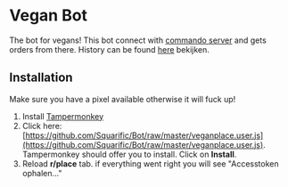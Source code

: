 # Vegan Bot

The bot for vegans! This bot connect with [commando server](https://github.com/PlaceNL/Commando) and gets orders from there. History can be found [here](https://vegan.averysmets.com/) bekijken.

## Installation

Make sure you have a pixel available otherwise it will fuck up!

1. Install [Tampermonkey](https://www.tampermonkey.net/)
2. Click here: [https://github.com/Squarific/Bot/raw/master/veganplace.user.js](https://github.com/Squarific/Bot/raw/master/veganplace.user.js). Tampermonkey should offer you to install. Click on **Install**.
3. Reload **r/place** tab. if everything went right you will see "Accesstoken ophalen..."
